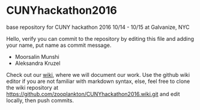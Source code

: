 # CUNYhackathon2016
base repository for CUNY hackathon 2016 10/14 - 10/15 at Galvanize, NYC

Hello, verify you can commit to the repository by editing this file and adding your name, put name as commit message.

- Moorsalin Munshi
- Aleksandra Kruzel

Check out our [wiki](https://github.com/zooplankton/CUNYhackathon2016/wiki), where we will document our work.
Use the github wiki editor if you are not familiar with markdown syntax, else, feel free to clone the wiki repository at https://github.com/zooplankton/CUNYhackathon2016.wiki.git and edit locally, then push commits.
